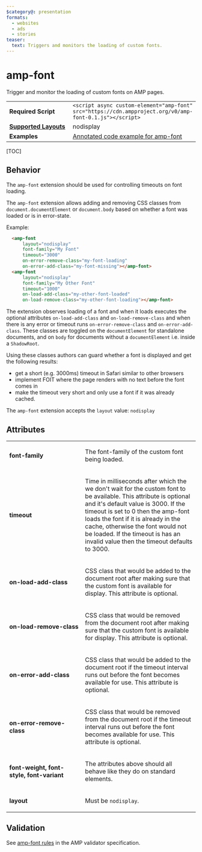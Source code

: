 ```yaml
---
$category@: presentation
formats:
  - websites
  - ads
  - stories
teaser:
  text: Triggers and monitors the loading of custom fonts.
---
```

<!---
Copyright 2015 The AMP HTML Authors. All Rights Reserved.

Licensed under the Apache License, Version 2.0 (the "License");
you may not use this file except in compliance with the License.
You may obtain a copy of the License at

      http://www.apache.org/licenses/LICENSE-2.0

Unless required by applicable law or agreed to in writing, software
distributed under the License is distributed on an "AS-IS" BASIS,
WITHOUT WARRANTIES OR CONDITIONS OF ANY KIND, either express or implied.
See the License for the specific language governing permissions and
limitations under the License.
-->

# amp-font
Trigger and monitor the loading of custom fonts on AMP pages.

<table>
  <tr>
    <td width="40%"><strong>Required Script</strong></td>
    <td><code>&lt;script async custom-element="amp-font" src="https://cdn.ampproject.org/v0/amp-font-0.1.js">&lt;/script></code></td>
  </tr>
  <tr>
    <td class="col-fourty"><strong><a href="https://www.ampproject.org/docs/guides/responsive/control_layout.html">Supported Layouts</a></strong></td>
    <td>nodisplay</td>
  </tr>
  <tr>
    <td width="40%"><strong>Examples</strong></td>
    <td><a href="https://ampbyexample.com/components/amp-font/">Annotated code example for amp-font</a></td>
  </tr>
</table>

[TOC]

## Behavior

The `amp-font` extension should be used for controlling timeouts on font loading.

The `amp-font` extension allows adding and removing CSS classes from `document.documentElement`
or `document.body` based on whether a font was loaded or is in error-state.

Example:
```html
  <amp-font
      layout="nodisplay"
      font-family="My Font"
      timeout="3000"
      on-error-remove-class="my-font-loading"
      on-error-add-class="my-font-missing"></amp-font>
  <amp-font
      layout="nodisplay"
      font-family="My Other Font"
      timeout="1000"
      on-load-add-class="my-other-font-loaded"
      on-load-remove-class="my-other-font-loading"></amp-font>
```

The extension observes loading of a font and when it loads executes the optional attributes `on-load-add-class` and `on-load-remove-class` and when there is any error or timeout runs `on-error-remove-class` and `on-error-add-class`.
These classes are toggled on the `documentElement` for standalone documents, and on `body` for documents
without a `documentElement` i.e. inside a `ShadowRoot`.

Using these classes authors can guard whether a font is displayed and get the following results:

- get a short (e.g. 3000ms) timeout in Safari similar to other browsers
- implement FOIT where the page renders with no text before the font comes in
- make the timeout very short and only use a font if it was already cached.


The `amp-font` extension accepts the `layout` value:  `nodisplay`

## Attributes
<table>
  <tr>
    <td width="40%"><p><strong>font-family</strong></p></td>
    <td><p>The font-family of the custom font being loaded.</p></td>
  </tr>
  <tr>
    <td width="40%"><p><strong>timeout</strong></p></td>
    <td><p>Time in milliseconds after which the we don't wait for the custom font to be available. This attribute is optional and it's default value is 3000. If the timeout is set to 0 then the amp-font loads the font if it is already in the cache, otherwise the font would not be loaded. If the timeout is has an invalid value then the timeout defaults to 3000.</p></td>
  </tr>
  <tr>
    <td width="40%"><p><strong>on-load-add-class</strong></p></td>
    <td><p>CSS class that would be added to the document root after making sure that the custom font is available for display. This attribute is optional.</p></td>
  </tr>
  <tr>
    <td width="40%"><p><strong>on-load-remove-class</strong></p></td>
    <td><p>CSS class that would be removed from the document root after making sure that the custom font is available for display. This attribute is optional.</p></td>
  </tr>
  <tr>
    <td width="40%"><p><strong>on-error-add-class</strong></p></td>
    <td><p>CSS class that would be added to the document root if the timeout interval runs out before the font becomes available for use. This attribute is optional.</p></td>
  </tr>
  <tr>
    <td width="40%"><p><strong>on-error-remove-class</strong></p></td>
    <td><p>CSS class that would be removed from the document root if the timeout interval runs out before the font becomes available for use. This attribute is optional.</p></td>
  </tr>
  <tr>
    <td width="40%"><p><strong>font-weight, font-style, font-variant</strong></p></td>
    <td><p>The attributes above should all behave like they do on standard elements.</p></td>
  </tr>
  <tr>
    <td width="40%"><p><strong>layout</strong></p></td>
    <td><p>Must be <code>nodisplay</code>.</p></td>
  </tr>
</table>


## Validation

See [amp-font rules](https://github.com/ampproject/amphtml/blob/master/extensions/amp-font/validator-amp-font.protoascii) in the AMP validator specification.
